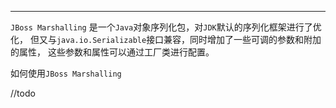 ---

`JBoss Marshalling` 是一个`Java`对象序列化包，对`JDK`默认的序列化框架进行了优化，
但又与`java.io.Serializable`接口兼容，同时增加了一些可调的参数和附加的属性，
这些参数和属性可以通过工厂类进行配置。


如何使用`JBoss Marshalling`

//todo